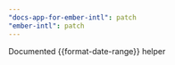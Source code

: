 ```yaml
---
"docs-app-for-ember-intl": patch
"ember-intl": patch
---
```


Documented {{format-date-range}} helper
